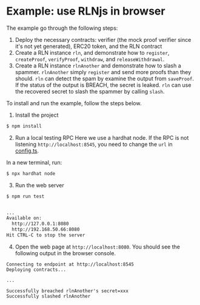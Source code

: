 # Example: use RLNjs in browser

The example go through the following steps:
1. Deploy the necessary contracts: verifier (the mock proof verifier since it's not yet generated), ERC20 token, and the RLN contract
2. Create a RLN instance `rln`, and demonstrate how to `register`, `createProof`, `verifyProof`, `withdraw`, and `releaseWithdrawal`.
3. Create a RLN instance `rlnAnother` and demonstrate how to slash a spammer. `rlnAnother` simply `register` and send more proofs than they should. `rln` can detect the spam by examine the output from `saveProof`. If the status of the output is BREACH, the secret is leaked. `rln` can use the recovered secret to slash the spammer by calling `slash`.

To install and run the example, follow the steps below.

1. Install the project
```bash
$ npm install
```

2. Run a local testing RPC
Here we use a hardhat node. If the RPC is not listening `http://localhost:8545`, you need to change the `url` in [config.ts](./src/configs.ts).

In a new terminal, run:
```bash
$ npx hardhat node
```

3. Run the web server
```bash
$ npm run test


...
Available on:
  http://127.0.0.1:8080
  http://192.168.50.66:8080
Hit CTRL-C to stop the server
```

4. Open the web page at `http://localhost:8080`. You should see the following output in the browser console.
```
Connecting to endpoint at http://localhost:8545
Deploying contracts...

...

Successfully breached rlnAnother's secret=xxx
Successfully slashed rlnAnother
```

